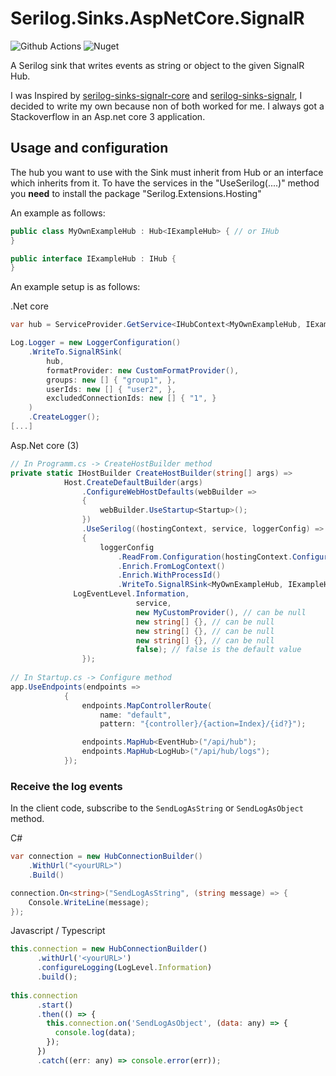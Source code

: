# Serilog.Sinks.AspNetCore.SignalR

![Github Actions](https://github.com/lTimeless/Serilog.Sinks.AspNetCore.SignalR/workflows/Serilog.Sink.Signalr%20Nuget%20Package/badge.svg)
![Nuget](https://img.shields.io/nuget/v/Serilog.Sinks.AspNetCore.SignalR)

A Serilog sink that writes events as string or object to the given SignalR Hub.

I was Inspired by [serilog-sinks-signalr-core](https://github.com/DrugoLebowski/serilog-sinks-signalr-core) and [serilog-sinks-signalr](https://github.com/serilog/serilog-sinks-signalr), I decided to write my own because non of both worked for me. I always got a Stackoverflow in an Asp.net core 3 application.

## Usage and configuration
The hub you want to use with the Sink must inherit from Hub<IHub> or an interface which inherits from it. 
To have the services in the "UseSerilog(....)" method you __need__ to install the package "Serilog.Extensions.Hosting"

An example as follows:

```csharp
public class MyOwnExampleHub : Hub<IExampleHub> { // or IHub
}
```

```csharp
public interface IExampleHub : IHub {
}
```

An example setup is as follows:

.Net core
```csharp 
var hub = ServiceProvider.GetService<IHubContext<MyOwnExampleHub, IExampleHub>>(); // or IHub

Log.Logger = new LoggerConfiguration()
    .WriteTo.SignalRSink(
        hub,
        formatProvider: new CustomFormatProvider(),
        groups: new [] { "group1", },
        userIds: new [] { "user2", },
        excludedConnectionIds: new [] { "1", }
    )
    .CreateLogger();
[...]

```

Asp.Net core (3)
```csharp
// In Programm.cs -> CreateHostBuilder method
private static IHostBuilder CreateHostBuilder(string[] args) =>
			Host.CreateDefaultBuilder(args)
				.ConfigureWebHostDefaults(webBuilder =>
				{
					webBuilder.UseStartup<Startup>();
				})
				.UseSerilog((hostingContext, service, loggerConfig) =>
				{
					loggerConfig
						.ReadFrom.Configuration(hostingContext.Configuration)
						.Enrich.FromLogContext()
						.Enrich.WithProcessId()
						.WriteTo.SignalRSink<MyOwnExampleHub, IExampleHub>(
              LogEventLevel.Information,
							service,
							new MyCustomProvider(), // can be null
							new string[] {}, // can be null
							new string[] {}, // can be null
							new string[] {}, // can be null
							false); // false is the default value
				});
        
// In Startup.cs -> Configure method      
app.UseEndpoints(endpoints =>
			{
				endpoints.MapControllerRoute(
					name: "default",
					pattern: "{controller}/{action=Index}/{id?}");

				endpoints.MapHub<EventHub>("/api/hub");
				endpoints.MapHub<LogHub>("/api/hub/logs");
			});

```


### Receive the log events

In the client code, subscribe to the `SendLogAsString` or `SendLogAsObject` method.

C#
```csharp
var connection = new HubConnectionBuilder()
    .WithUrl("<yourURL>")
    .Build()

connection.On<string>("SendLogAsString", (string message) => {
    Console.WriteLine(message);
});
```

Javascript / Typescript
```js 
this.connection = new HubConnectionBuilder()
      .withUrl('<yourURL>')
      .configureLogging(LogLevel.Information)
      .build();
      
this.connection
      .start()
      .then(() => {
        this.connection.on('SendLogAsObject', (data: any) => {
          console.log(data);
        });
      })
      .catch((err: any) => console.error(err));
```
